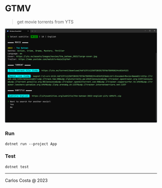 # GTMV

>get movie torrents from YTS

![exmaple](/screenshot.png)

### Run

```
dotnet run --project App
```
### Test

```
dotnet test
```

---

Carlos Costa @ 2023
